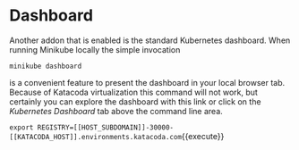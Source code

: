 # Dashboard #

Another addon that is enabled is the standard Kubernetes dashboard. When running Minikube locally the simple invocation

`minikube dashboard`

is a convenient feature to present the dashboard in your local browser tab. Because of Katacoda virtualization this command will not work, but certainly you can explore the dashboard with this link or click on the _Kubernetes Dashboard_ tab above the command line area.

`export REGISTRY=[[HOST_SUBDOMAIN]]-30000-[[KATACODA_HOST]].environments.katacoda.com`{{execute}}

